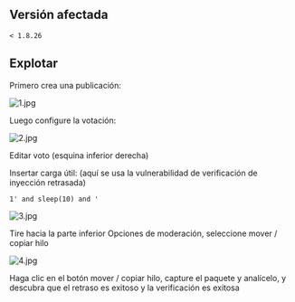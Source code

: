 <languages  />

Versión afectada
----------------

    < 1.8.26

Explotar
--------

Primero crea una publicación:

![](1.jpg "1.jpg")

Luego configure la votación:

![](2.jpg "2.jpg")

Editar voto (esquina inferior derecha)

Insertar carga útil: (aquí se usa la vulnerabilidad de verificación de inyección retrasada)

    1' and sleep(10) and '

![](3.jpg "3.jpg")

Tire hacia la parte inferior Opciones de moderación, seleccione mover / copiar hilo

![](4.jpg "4.jpg")

Haga clic en el botón mover / copiar hilo, capture el paquete y analícelo, y descubra que el retraso es exitoso y la verificación es exitosa